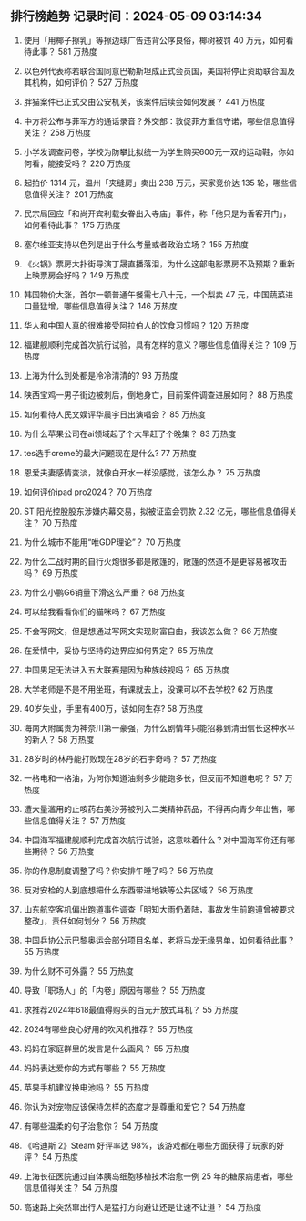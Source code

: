 
## 排行榜趋势 记录时间：2024-05-09 03:14:34
  
  1. 使用「用椰子擦乳」等擦边球广告违背公序良俗，椰树被罚 40 万元，如何看待此事？ 581 万热度
    
  2. 以色列代表称若联合国同意巴勒斯坦成正式会员国，美国将停止资助联合国及其机构，如何评价？ 527 万热度
    
  3. 胖猫案件已正式交由公安机关，该案件后续会如何发展？ 441 万热度
    
  4. 中方将公布与菲军方的通话录音？外交部：敦促菲方重信守诺，哪些信息值得关注？ 258 万热度
    
  5. 小学发调查问卷，学校为防攀比拟统一为学生购买600元一双的运动鞋，你如何看，能接受吗？ 220 万热度
    
  6. 起拍价 1314 元，温州「夹缝房」卖出 238 万元，买家竞价达 135 轮，哪些信息值得关注？ 201 万热度
    
  7. 民宗局回应「和尚开宾利载女眷出入寺庙」事件，称「他只是为香客开门」，如何看待此事？ 175 万热度
    
  8. 塞尔维亚支持以色列是出于什么考量或者政治立场？ 155 万热度
    
  9. 《火锅》票房大扑街导演丁晟直播落泪，为什么这部电影票房不及预期？重新上映票房会好吗？ 149 万热度
    
  10. 韩国物价大涨，首尔一顿普通午餐需七八十元，一个梨卖 47 元，中国蔬菜进口量猛增，哪些信息值得关注？ 146 万热度
    
  11. 华人和中国人真的很难接受阿拉伯人的饮食习惯吗？ 120 万热度
    
  12. 福建舰顺利完成首次航行试验，具有怎样的意义？哪些信息值得关注？ 109 万热度
    
  13. 上海为什么到处都是冷冷清清的? 93 万热度
    
  14. 陕西宝鸡一男子街边被刺后，倒地身亡，目前案件调查进展如何？ 88 万热度
    
  15. 如何看待人民文娱评华晨宇日出演唱会？ 85 万热度
    
  16. 为什么苹果公司在ai领域起了个大早赶了个晚集？ 83 万热度
    
  17. tes选手creme的最大问题现在是什么? 77 万热度
    
  18. 恩爱夫妻感情变淡，就像白开水一样没感觉，该怎么办？ 75 万热度
    
  19. 如何评价ipad pro2024？ 70 万热度
    
  20. ST 阳光控股股东涉嫌内幕交易，拟被证监会罚款 2.32 亿元，哪些信息值得关注？ 70 万热度
    
  21. 为什么城市不能用“唯GDP理论”？ 70 万热度
    
  22. 为什么二战时期的自行火炮很多都是敞篷的，敞篷的然道不是更容易被攻击吗？ 69 万热度
    
  23. 为什么小鹏G6销量下滑这么严重？ 68 万热度
    
  24. 可以给我看看你们的猫咪吗？ 67 万热度
    
  25. 不会写网文，但是想通过写网文实现财富自由，我该怎么做？ 66 万热度
    
  26. 在爱情中，妥协与坚持的边界应如何界定？ 65 万热度
    
  27. 中国男足无法进入五大联赛是因为种族歧视吗？ 65 万热度
    
  28. 大学老师是不是不用坐班，有课就去上，没课可以不去学校? 62 万热度
    
  29. 40岁失业，手里有400万，该如何生存? 58 万热度
    
  30. 海南大附属贵为神奈川第一豪强，为什么剧情年只能招募到清田信长这种水平的新人？ 58 万热度
    
  31. 28岁时的林丹能打败现在28岁的石宇奇吗？ 57 万热度
    
  32. 一格电和一格油，为何你知道油剩多少能跑多长，但反而不知道电呢？ 57 万热度
    
  33. 遭大量滥用的止咳药右美沙芬被列入二类精神药品，不得再向青少年出售，哪些信息值得关注？ 57 万热度
    
  34. 中国海军福建舰顺利完成首次航行试验，这意味着什么？对中国海军你还有哪些期待？ 56 万热度
    
  35. 你的作息制度调整了吗？你安排午睡了吗？ 56 万热度
    
  36. 反对安检的人到底想把什么东西带进地铁等公共区域？ 56 万热度
    
  37. 山东航空客机偏出跑道事件调查「明知大雨仍着陆，事故发生前跑道曾被要求整改」，责任如何划分？ 56 万热度
    
  38. 中国乒协公示巴黎奥运会部分项目名单，老将马龙无缘男单，如何看待此事？ 55 万热度
    
  39. 为什么财不可外露？ 55 万热度
    
  40. 导致「职场人」的「内卷」原因有哪些？ 55 万热度
    
  41. 求推荐2024年618最值得购买的百元开放式耳机？ 55 万热度
    
  42. 2024有哪些良心好用的吹风机推荐？ 55 万热度
    
  43. 妈妈在家庭群里的发言是什么画风？ 55 万热度
    
  44. 妈妈表达爱你的方式有哪些？ 55 万热度
    
  45. 苹果手机建议换电池吗？ 55 万热度
    
  46. 你认为对宠物应该保持怎样的态度才是尊重和爱它？ 54 万热度
    
  47. 有哪些温柔的句子治愈你？ 54 万热度
    
  48. 《哈迪斯 2》Steam 好评率达 98%，该游戏都在哪些方面获得了玩家的好评？ 54 万热度
    
  49. 上海长征医院通过自体胰岛细胞移植技术治愈一例 25 年的糖尿病患者，哪些信息值得关注？ 54 万热度
    
  50. 高速路上突然窜出行人是猛打方向避让还是让速不让道？ 54 万热度
    
